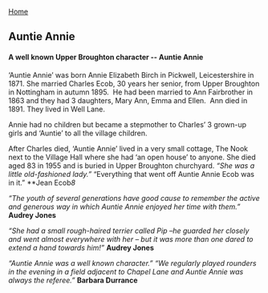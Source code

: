 [Home](https://simon-scmp.github.io/Upper-Broughton-History/)

## Auntie Annie 

#### A well known Upper Broughton character -- Auntie Annie

‘Auntie Annie’ was born Annie Elizabeth Birch in Pickwell, Leicestershire in 1871.
She married Charles Ecob, 30 years her senior, from Upper Broughton in Nottingham in autumn 1895.  He had been married to Ann Fairbrother in 1863 and they had 3 daughters, Mary Ann, Emma and Ellen.  Ann died in 1891. They lived in Well Lane.

Annie had no children but became a stepmother to Charles’ 3 grown-up girls and ‘Auntie’ to all the village children.

After Charles died, ‘Auntie Annie’ lived in a very small cottage, The Nook next to the Village Hall where she had ‘an open house’ to anyone.
She died aged 83 in 1955 and is buried in Upper Broughton churchyard.
*“She was a little old-fashioned lady.”*
“Everything that went off Auntie Annie Ecob was in it.”
**Jean Ecob*8*

*“The youth of several generations have good cause to remember the active and generous way in which Auntie Annie enjoyed her time with them.”*
**Audrey Jones**

*“She had a small rough-haired terrier called Pip –he guarded her closely and went almost everywhere with her – but it was more than one dared to extend a hand towards him!”*
**Audrey Jones**

*“Auntie Annie was a well known character.”*
*“We regularly played rounders in the evening in a field adjacent to Chapel Lane and Auntie Annie was always the referee.”*
**Barbara Durrance**
